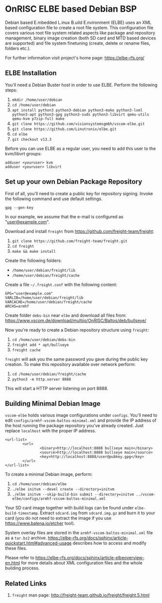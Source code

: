 OnRISC ELBE based Debian BSP
============================

Debian based E.mbedded L.inux B.uild E.nvironment (ELBE) uses an XML based
configuration file to create a root file system. This configuration file covers
various root file system related aspects like package and repository
management, binary image creation (both SD card and MTD based devices are
supported) and file system finetuning (create, delete or rename files, folders
etc.).

For further information visit project's home page: https://elbe-rfs.org/

ELBE Installation
-----------------

You'll need a Debian Buster host in order to use ELBE. Perform the following steps:

1. `mkdir /home/user/debian`
2. `cd /home/user/debian`
3. `apt install python3 python3-debian python3-mako python3-lxml python3-apt python3-gpg python3-suds python3-libvirt qemu-utils qemu-kvm p7zip-full make`
4. `git clone https://github.com/visionsystemsgmbh/vscom-elbe.git`
5. `git clone https://github.com/Linutronix/elbe.git`
6. `cd elbe`
7. `git checkout v13.3`

Before you can use ELBE as a regular user, you need to add this user to the
kvm/libvrt groups:

    adduser <youruser> kvm
    adduser <youruser> libvirt

Set up your own Debian Package Repository
-----------------------------------------

First of all, you'll need to create a public key for repository signing. Invoke
the following command and use default settings.

    gpg --gen-key

In our example, we assume that the e-mail is configured as "user@example.com".

Download and install `freight` from https://github.com/freight-team/freight:

1. `git clone https://github.com/freight-team/freight.git`
2. `cd freight`
3. `make && make install`

Create the following folders:

* `/home/user/debian/freight/lib`
* `/home/user/debian/freight/cache`

Create a file `~/.freight.conf` with the following content:

    GPG="user@example.com"
    VARLIB=/home/user/debian/freight/lib
    VARCACHE=/home/user/debian/freight/cache
    ARCHS=armhf

Create folder `debs-bin` near `elbe` and download all files from:
https://www.vscom.de/download/multiio/OnRISC/Baltos/deb/bullseye/

Now you're ready to create a Debian repository structure using `freight`:

1. `cd /home/user/debian/debs-bin`
2. `freight add * apt/bullseye`
3. `freight cache`

`freight` will ask you the same password you gave during the public key
creation. To make this repository available over network perform:

1. `cd /home/user/debian/freight/cache`
2. `python3 -m http.server 8888`

This will start a HTTP server listening on port 8888.

Building Minimal Debian Image
-----------------------------

`vscom-elbe` holds various image configurations under `configs`. You'll need to
edit `configs/armhf-vscom-baltos-minimal.xml` and provide the IP address of
the host running the package repository you've already created. Just replace
`localhost` with the proper IP address.

    <url-list>
            <url>
                    <binary>http://localhost:8888 bullseye main</binary>
                    <source>http://localhost:8888 bullseye main</source>
                    <key>http://localhost:8888/user@pubkey.gpg</key>
            </url>
    </url-list>

To create a minimal Debian image, perform:

1. `cd /home/user/debian/elbe`
2. `./elbe initvm --devel create --directory=initvm`
3. `./elbe initvm --skip-build-bin submit --directory=initvm ../vscom-elbe/configs/armhf-vscom-baltos-minimal.xml`

Your SD card image together with build logs can be found under
`elbe-build-timestamp`. Extract `sdcard.img` from `sdcard.img.gz` and burn
it to your card (you do not need to extract the image if you use
https://www.balena.io/etcher tool).

System overlay files are stored in the `armhf-vscom-baltos-minimal.xml` file as
a `tar.bz2` archive. https://elbe-rfs.org/docs/sphinx/article-quickstart.html#advanced-usage
describes how to access and modify these files.

Please refer to https://elbe-rfs.org/docs/sphinx/article-elbeoverview-en.html
for more details about XML configuration files and the whole building process.

Related Links
-------------

1. `freight` man page: http://freight-team.github.io/freight/freight.5.html
